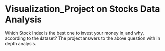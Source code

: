# Visualization_Project on Stocks Data Analysis
Which Stock Index is the best one to invest your money in, and why, according to the dataset?
The project answers to the above question with in depth analysis.
